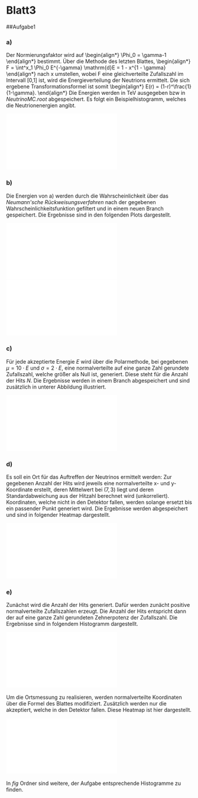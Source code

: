 # Blatt3

##Aufgabe1

### a)

Der Normierungsfaktor wird auf
\begin{align*}
  \Phi_0 = \gamma-1
\end{align*}
bestimmt. Über die Methode des letzten Blattes,
\begin{align*}
  F = \int^x_1 \Phi_0 E^{-\gamma} \mathrm{d}E = 1 - x^{1 - \gamma}
\end{align*}
nach x umstellen, wobei F eine gleichverteilte Zufallszahl im Intervall [0,1] ist, wird die Energieverteilung der Neutrions ermittelt.
Die sich ergebene Transformationsformel ist somit
\begin{align*}
  E(r) = (1-r)^\frac{1}{1-\gamma}.
\end{align*}
Die Energien werden in TeV ausgegeben bzw in *NeutrinoMC.root* abgespeichert.
Es folgt ein Beispielhistogramm, welches die Neutrionenergien angibt.

![Beispielhistogramm zu a)](fig/1a.pdf)

### b)

Die Energien von a) werden durch die Wahrscheinlichkeit über das *Neumann'sche Rückweisungsverfahren* nach der gegebenen Wahrscheinlichkeitsfunktion gefiltert und in einem neuen Branch gespeichert.
Die Ergebnisse sind in den folgenden Plots dargestellt.

![Tatsächlich detektierte Ergebnisse](fig/1b.pdf)
![Tatsächlich detektierte Ergebnisse und Ergebnisse im Vergleich](fig/1b2.pdf)

### c)

Für jede akzeptierte Energie $E$ wird über die Polarmethode, bei gegebenen $\mu=10 \cdot E$ und $\sigma=2 \cdot E$, eine normalverteilte auf eine ganze Zahl gerundete Zufallszahl, welche größer als Null ist, generiert.
Diese steht für die Anzahl der Hits $N$.
Die Ergebnisse werden in einem Branch abgespeichert und sind zusätzlich in unterer Abbildung illustriert.

![Anzahl der auftretenen Hits in einem Histogram](fig/1c.pdf)

### d)

Es soll ein Ort für das Auftreffen der Neutrinos ermittelt werden:
Zur gegebenen Anzahl der Hits wird jeweils eine normalverteilte x- und y-Koordinate erstellt, deren Mittelwert bei $(7,3)$ liegt und deren Standardabweichung aus der Hitzahl berechnet wird (unkorreliert).
Koordinaten, welche nicht in den Detektor fallen, werden solange ersetzt bis ein passender Punkt generiert wird.
Die Ergebnisse werden abgespeichert und sind in folgender Heatmap dargestellt.

![Hits in Abhängigkeit des Ortes](fig/1d_hist.pdf)

### e)

Zunächst wird die Anzahl der Hits generiert.
Dafür werden zunächt positive normalverteilte Zufallszahlen erzeugt.
Die Anzahl der Hits entspricht dann der auf eine ganze Zahl gerundeten Zehnerpotenz der Zufallszahl.
Die Ergebnisse sind in folgendem Histogramm dargestellt.

![Häufigkeit der Hits](fig/1e_hits.pdf)

Um die Ortsmessung zu realisieren, werden normalverteilte Koordinaten über die Formel des Blattes modifiziert.
Zusätzlich werden nur die akzeptiert, welche in den Detektor fallen.
Diese Heatmap ist hier dargestellt.

![Korrelierte Hits in Abhängigkeit des Ortes](fig/1e_hist.pdf)

In *fig* Ordner sind weitere, der Aufgabe entsprechende Histogramme zu finden.
